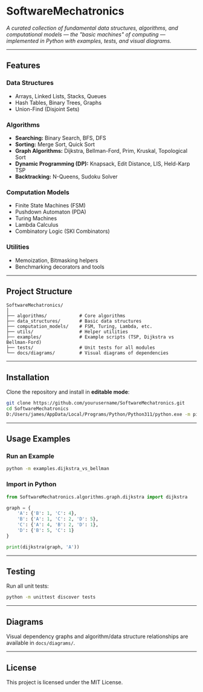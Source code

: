 # SoftwareMechatronics

*A curated collection of fundamental data structures, algorithms, and computational models — the "basic machines" of computing — implemented in Python with examples, tests, and visual diagrams.*

---

## **Features**

### **Data Structures**
- Arrays, Linked Lists, Stacks, Queues
- Hash Tables, Binary Trees, Graphs
- Union-Find (Disjoint Sets)

### **Algorithms**
- **Searching:** Binary Search, BFS, DFS
- **Sorting:** Merge Sort, Quick Sort
- **Graph Algorithms:** Dijkstra, Bellman-Ford, Prim, Kruskal, Topological Sort
- **Dynamic Programming (DP):** Knapsack, Edit Distance, LIS, Held-Karp TSP
- **Backtracking:** N-Queens, Sudoku Solver

### **Computation Models**
- Finite State Machines (FSM)
- Pushdown Automaton (PDA)
- Turing Machines
- Lambda Calculus
- Combinatory Logic (SKI Combinators)

### **Utilities**
- Memoization, Bitmasking helpers
- Benchmarking decorators and tools

---

## **Project Structure**

```
SoftwareMechatronics/
│
├── algorithms/            # Core algorithms
├── data_structures/       # Basic data structures
├── computation_models/    # FSM, Turing, Lambda, etc.
├── utils/                 # Helper utilities
├── examples/              # Example scripts (TSP, Dijkstra vs Bellman-Ford)
├── tests/                 # Unit tests for all modules
└── docs/diagrams/         # Visual diagrams of dependencies
```

---

## **Installation**

Clone the repository and install in **editable mode**:
```bash
git clone https://github.com/yourusername/SoftwareMechatronics.git
cd SoftwareMechatronics
D:/Users/james/AppData/Local/Programs/Python/Python311/python.exe -m pip install -e .
```

---

## **Usage Examples**

### **Run an Example**
```bash
python -m examples.dijkstra_vs_bellman
```

### **Import in Python**
```python
from SoftwareMechatronics.algorithms.graph.dijkstra import dijkstra

graph = {
    'A': {'B': 1, 'C': 4},
    'B': {'A': 1, 'C': 2, 'D': 5},
    'C': {'A': 4, 'B': 2, 'D': 1},
    'D': {'B': 5, 'C': 1}
}

print(dijkstra(graph, 'A'))
```

---

## **Testing**

Run all unit tests:
```bash
python -m unittest discover tests
```

---

## **Diagrams**
Visual dependency graphs and algorithm/data structure relationships are available in `docs/diagrams/`.

---

## **License**
This project is licensed under the MIT License.
